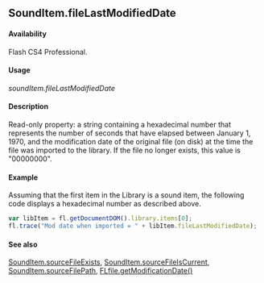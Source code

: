 ## SoundItem.fileLastModifiedDate

#### Availability

Flash CS4 Professional.

#### Usage

*soundItem.fileLastModifiedDate*

#### Description

Read-only property: a string containing a hexadecimal number that represents the number of seconds that have elapsed between January 1, 1970, and the modification date of the original file (on disk) at the time the file was imported to the library. If the file no longer exists, this value is "00000000".

#### Example

Assuming that the first item in the Library is a sound item, the following code displays a hexadecimal number as described above.

```javascript
var libItem = fl.getDocumentDOM().library.items[0];
fl.trace("Mod date when imported = " + libItem.fileLastModifiedDate);
```

#### See also

[SoundItem.sourceFileExists](../SoundItem_object/SoundItem10.md), [SoundItem.sourceFileIsCurrent](../SoundItem_object/SoundItem11.md), [SoundItem.sourceFilePath](../SoundItem_object/SoundItem12.md), [FLfile.getModificationDate()](../FLfile_object/FLfile6.md)
